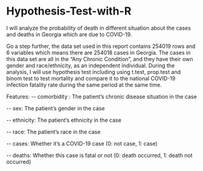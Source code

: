 # Hypothesis-Test-with-R
I will analyze the probability of death in different situation about the cases and deaths in Georgia which are due to COVID-19.


Go a step further, the data set used in this report contains 254019 rows and 6 variables which means there are 254018 cases in Georgia. The cases in this data set are all in the “Any Chronic Condition”, and they have their own gender and race/ethnicity, as an independent individual. During the analysis, I will use hypothesis test including using t.test, prop.test and binom test to test mortality and compare it to the national COVID-19 infection fatality rate during the same period at the same time.


Features:
-- comorbidity : The patient’s chronic disease situation in the case 

-- sex: The patient’s gender in the case

-- ethnicity: The patient’s ethnicity in the case

-- race: The patient’s race in the case 

-- cases: Whether it’s a COVID-19 case (0: not case, 1: case)

-- deaths: Whether this case is fatal or not (0: death occurred, 1: death not occurred)

